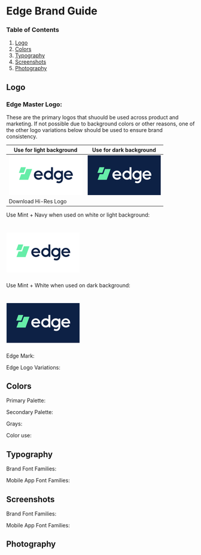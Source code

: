 # Edge Brand Guide

### Table of Contents
1. [Logo](#logo)
2. [Colors](#colors)
3. [Typography](#typography)
4. [Screenshots](#screenshots)
5. [Photography](#photography)

## Logo

### Edge Master Logo:
These are the primary logos that shuould be used across product and marketing. If not possible due to background colors or other reasons, one of the other logo variations below should be used to ensure brand consistency.


| Use for light background | Use for dark background |
| ------------- |:-------------:|
| ![Master Logo Mint and Navy](https://github.com/Reipun/waffle-beans/blob/master/Edge_MasterLogo_LightBg.png)       | ![Master Logo White and Navy](https://github.com/Reipun/waffle-beans/blob/master/Edge_MasterLogo_DarkBg.png) | Download Hi-Res Logo |
|    Download Hi-Res Logo   |       |


Use Mint + Navy when used on white or light background:
# ![Master Logo Mint and Navy](https://github.com/Reipun/waffle-beans/blob/master/Edge_MasterLogo_LightBg.png) 

Use Mint + White when used on dark background:
# ![Master Logo White and Navy](https://github.com/Reipun/waffle-beans/blob/master/Edge_MasterLogo_DarkBg.png)

Edge Mark:


Edge Logo Variations:


## Colors

Primary Palette:


Secondary Palette:


Grays:


Color use:


## Typography

Brand Font Families:


Mobile App Font Families:



## Screenshots

Brand Font Families:


Mobile App Font Families:


## Photography





